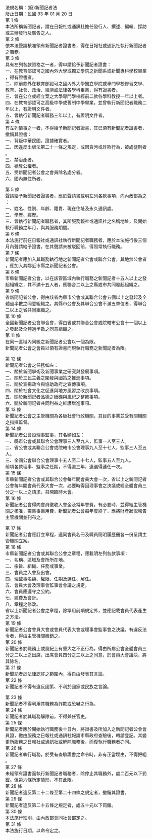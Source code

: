 法規名稱：(廢)新聞記者法  
廢止日期：民國 93 年 01 月 20 日  
第 1 條  
本法所稱新聞記者，謂在日報社或通訊社擔任發行人、撰述、編輯、採訪  
或主辦發行及廣告之人。  
第 2 條  
依本法聲請核准領有新聞記者證書者，得在日報社或通訊社執行新聞記者  
之職務。  
第 3 條  
具有左列各款資格之一者，得申請給予新聞記者證書：  
一、在教育部認可之國內外大學或獨立學院之新聞系或新聞專科學校畢業  
，得有證書者。  
二、除前款外在教育部認可之國內外大學獨立學院或專門學校修習文學、  
教育、社會、政治、經濟或法律各學科畢業，得有證書者。  
三、曾在公立或經立案之大學專門學校經前二款各學科教授一年以上者。  
四、在教育部認可之高級中學或舊制中學畢業，並曾執行新聞記者職務二  
年以上，有證明文件者。  
五、曾執行新聞記者職務三年以上，有證明文件者。  
第 4 條  
有左列情事之一者，不得給予新聞記者證書，其已領有新聞記者證書者，  
撤銷其證書：  
一、背叛中華民國，證據確實者。  
二、因違反出版法第二十一條之規定，或因貪污或詐欺行為，被處徒刑者  
。  
三、禁治產者。  
四、褫奪公權者。  
五、受新聞記者公會之會員除名處分者。  
六、國內無住所者。  


第 5 條  
聲請給予新聞記者證書者，應於聲請書載明左列各款事項，向內政部為之  
：  
一、姓名、性別、年齡、籍貫、現在住址及永久通訊處。  
二、學歷、經歷。  
三、曾執行新聞記者職務者，其所服務報社或通訊社之名稱地址，及開始  
執行職務之年月，與其服務期間。  
第 6 條  
本法施行前在日報社或通訊社執行新聞記者職務者，應於本法施行後三個  
月內聲請給予證書，在其聲請未被駁回前，得照常執行職務。  
第 7 條  
新聞記者應加入其職務執行地之新聞記者公會或聯合公會，其地無公會者  
，應加入其鄰近市縣之新聞記者公會。  
第 8 條  
市縣新聞記者公會，以在該管區域內執行職務之新聞記者十五人以上之發  
起組織之，其不滿十五人者，應聯合二以上之縣或市共同發起組織之。  
第 9 條  
省新聞記者公會，得由該省內縣市公會或其聯合公會五個以上之發起及全  
體過半數之同意組織之。其縣市公會及其聯合公會不滿五單位者，得聯合  
二以上之省共同組織之。  
第 10 條  
全國新聞記者公會聯合會，得由省或其聯合公會或院轄市公會十一個以上  
之發起及全體過半數之同意組織之。  
第 11 條  
在同一區域內同級之新聞記者公會以一個為限。  
新聞記者公會之會員以領有證書而現執行職務之新聞記者為限。  


第 12 條  
新聞記者公會之任務如左：  
一、關於新聞學術及新聞事業之研究與發展事項。  
二、關於三民主義之闡發與國策之推進事項。  
三、關於宣揚政令與協助政府之宣傳事項。  
四、關於社會文化之促進與地方風習之改良事項。  
五、關於新聞記者品德之砥礪與風紀之整飭事項。  
六、關於新聞記者共同利益之維護增進事項。  
第 13 條  
新聞記者公會之主管機關為各級社會行政機關，其目的事業並受有關機關  
之指揮監督。  
第 14 條  
新聞記者公會設理事監事，其名額如左：  
一、縣市公會或其聯合公會理事三人至九人，監事一人至三人。  
二、省公會或其聯合公會或院轄市公會理事九人至十七人，監事三人至五  
人。  
三、全國公會聯合公會理事十五人至二十七人，監事五人至九人。  
前項各款理事、監事之任期，不得逾三年，連選得連任一次。  
第 15 條  
市縣新聞記者公會或其聯合公會每年開會員大會一次，省以上之新聞記者  
公會每年開會員代表大會一次，必要時得因理事會之決議或經全體會員三  
分之一以上之請求，召開臨時大會。  
第 16 條  
新聞記者公會得向會員徵收入會金及常年會費，有必要時，並得經主管機  
關之核准，籌集事業用費，新聞記者公會每年度終了，應將財產狀況報告  
主管機關並刊布之。  


第 17 條  
新聞記者公會應訂立章程，連同會員名冊及職員簡明履歷冊各一份呈請主  
管機關立案。  
第 18 條  
市縣新聞記者公會或其聯合公會之章程，應載明左列各款事項：  
一、名稱、區域及會所所在地。  
二、宗旨、組織、任務或事業。  
三、會員之入會及出會。  
四、理監事名額、權限、任期及選任、解任。  
五、會員大會及理事會監事會會議之規定。  
六、會員應遵守之公約。  
七、經費及會計。  
八、章程之修改。  
省以上新聞記者公會之章程，除準用前項規定外，並應記載會員代表產生  
之方法。  
第 19 條  
新聞記者公會會員大會或會員代表大會或理事會監事會之決議，有違反法  
令者，得由主管機關撤銷之。  
第 20 條  
新聞記者於職務上或風紀上有重大之不正行為，得由所屬公會全體會員三  
分之二以上之出席，出席會員四分之三以上之同意，於會員大會議決，將  
其除名。  
第 21 條  
新聞記者於法律認許之範圍內，得自由發表其言論。  
第 22 條  
新聞記者不得有違反國策、不利於國家或民族之言論。  


第 23 條  
新聞記者不得利用其職務為詐欺或恐嚇之行為。  
第 24 條  
新聞記者於其職務解除前，不得兼任官吏。  
第 25 條  
新聞記者應於開始執行職務後十日內，將證書及所加入之新聞記者公會會  
員證，繳由服務之日報社或通訊社報請市縣政府查驗後，轉請登記。其變  
更所服務之日報社或通訊社或解除職務後，而復執行職務者亦同。  
第 26 條  
新聞記者執行職務，於受有查驗證書之命令時，非有正當堙由，不得把絕  
。  
第 27 條  
未經領有證書而執行新聞記者職務者，除停止其職務外，處二百元以下罰  
鍰。但第六條所定情形，不在此限。  
第 28 條  
新聞記者違反第二十二條至第二十四條之規定者，撤銷其證書。  
第 29 條  
新聞記者違反第二十五條之規定者，處五十元以下罰鍰。  
第 30 條  
本法施行細則，由內政部會同社會部定之。  
第 31 條  
本法施行日期，以命令定之。  


